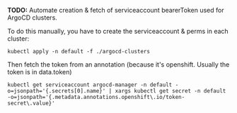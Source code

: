 **TODO:** Automate creation & fetch of serviceaccount bearerToken used for ArgoCD clusters.

To do this manually, you have to create the serviceaccount & perms in each cluster:

`kubectl apply -n default -f ./argocd-clusters`

Then fetch the token from an annotation (because it's openshift. Usually the token is in data.token)

`kubectl get serviceaccount argocd-manager -n default -o=jsonpath='{.secrets[0].name}' | xargs kubectl get secret -n default -o=jsonpath='{.metadata.annotations.openshift\.io/token-secret\.value}'`
